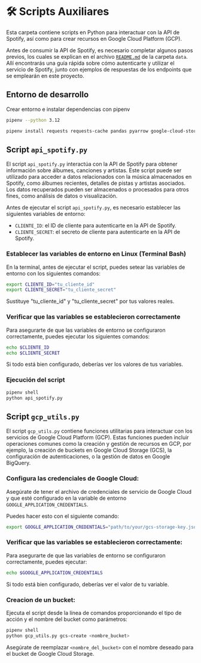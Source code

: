 # 🛠 Scripts Auxiliares

Esta carpeta contiene scripts en Python para interactuar con la API de Spotify, así como para crear recursos en Google Cloud Platform (GCP).

Antes de consumir la API de Spotify, es necesario completar algunos pasos previos, los cuales se explican en el archivo [`README.md`](../data/README.md) de la carpeta `data`. Allí encontrarás una guía rápida sobre cómo autenticarte y utilizar el servicio de Spotify, junto con ejemplos de respuestas de los endpoints que se emplearán en este proyecto.

## Entorno de desarrollo

Crear entorno e instalar dependencias con pipenv

```bash
pipenv --python 3.12
```

```bash
pipenv install requests requests-cache pandas pyarrow google-cloud-storage
```

## Script `api_spotify.py`

El script `api_spotify.py` interactúa con la API de Spotify para obtener información sobre álbumes, canciones y artistas. Este script puede ser utilizado para acceder a datos relacionados con la música almacenados en Spotify, como álbumes recientes, detalles de pistas y artistas asociados. Los datos recuperados pueden ser almacenados o procesados para otros fines, como análisis de datos o visualización.

Antes de ejecutar el script `api_spotify.py`, es necesario establecer las siguientes variables de entorno:
- `CLIENTE_ID`: el ID de cliente para autenticarte en la API de Spotify.
- `CLIENTE_SECRET`: el secreto de cliente para autenticarte en la API de Spotify.

### Establecer las variables de entorno en Linux (Terminal Bash)
En la terminal, antes de ejecutar el script, puedes setear las variables de entorno con los siguientes comandos:

```bash
export CLIENTE_ID="tu_cliente_id"
export CLIENTE_SECRET="tu_cliente_secret"
```

Sustituye "tu_cliente_id" y "tu_cliente_secret" por tus valores reales.

### Verificar que las variables se establecieron correctamente
Para asegurarte de que las variables de entorno se configuraron correctamente, puedes ejecutar los siguientes comandos:

```bash
echo $CLIENTE_ID
echo $CLIENTE_SECRET
```

Si todo está bien configurado, deberías ver los valores de tus variables.

### Ejecución del script

```bash
pipenv shell
python api_spotify.py
```



## Script `gcp_utils.py`

El script `gcp_utils.py` contiene funciones utilitarias para interactuar con los servicios de Google Cloud Platform (GCP). Estas funciones pueden incluir operaciones comunes como la creación y gestión de recursos en GCP, por ejemplo, la creación de buckets en Google Cloud Storage (GCS), la configuración de autenticaciones, o la gestión de datos en Google BigQuery.

### Configura las credenciales de Google Cloud: 
Asegúrate de tener el archivo de credenciales de servicio de Google Cloud y que esté configurado en la variable de entorno `GOOGLE_APPLICATION_CREDENTIALS`. 

Puedes hacer esto con el siguiente comando:

```bash
export GOOGLE_APPLICATION_CREDENTIALS="path/to/your/gcs-storage-key.json"
```

### Verificar que las variables se establecieron correctamente:
Para asegurarte de que las variables de entorno se configuraron correctamente, puedes ejecutar:

```bash
echo $GOOGLE_APPLICATION_CREDENTIALS
```

Si todo está bien configurado, deberías ver el valor de tu variable.


### Creacion de un bucket:

Ejecuta el script desde la línea de comandos proporcionando el tipo de acción y el nombre del bucket como parámetros:

```bash
pipenv shell
python gcp_utils.py gcs-create <nombre_bucket>
```

Asegúrate de reemplazar `<nombre_del_bucket>` con el nombre deseado para el bucket de Google Cloud Storage.